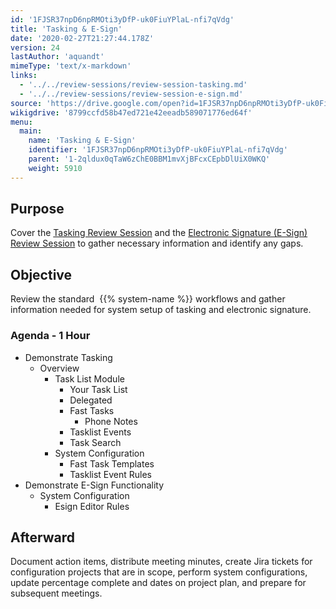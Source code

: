 ```yaml
---
id: '1FJSR37npD6npRMOti3yDfP-uk0FiuYPlaL-nfi7qVdg'
title: 'Tasking & E-Sign'
date: '2020-02-27T21:27:44.178Z'
version: 24
lastAuthor: 'aquandt'
mimeType: 'text/x-markdown'
links:
  - '../../review-sessions/review-session-tasking.md'
  - '../../review-sessions/review-session-e-sign.md'
source: 'https://drive.google.com/open?id=1FJSR37npD6npRMOti3yDfP-uk0FiuYPlaL-nfi7qVdg'
wikigdrive: '8799ccfd58b47ed721e42eeadb589071776ed64f'
menu:
  main:
    name: 'Tasking & E-Sign'
    identifier: '1FJSR37npD6npRMOti3yDfP-uk0FiuYPlaL-nfi7qVdg'
    parent: '1-2qldux0qTaW6zChE0BBM1mvXjBFcxCEpbDlUiX0WKQ'
    weight: 5910
---
```

## Purpose  
  
Cover the [Tasking Review Session](../../review-sessions/review-session-tasking.md) and the [Electronic Signature (E-Sign) Review Session](../../review-sessions/review-session-e-sign.md) to gather necessary information and identify any gaps.
  
## Objective  
  
Review the standard  {{% system-name %}} workflows and gather information needed for system setup of tasking and electronic signature.
  
### Agenda - 1 Hour  

* Demonstrate Tasking
   * Overview
      * Task List Module
         * Your Task List
         * Delegated
         * Fast Tasks
            * Phone Notes
         * Tasklist Events
         * Task Search
      * System Configuration
         * Fast Task Templates
         * Tasklist Event Rules
* Demonstrate E-Sign Functionality
   * System Configuration
      * Esign Editor Rules
  
## Afterward  
  
Document action items, distribute meeting minutes, create Jira tickets for configuration projects that are in scope, perform system configurations, update percentage complete and dates on project plan, and prepare for subsequent meetings.
